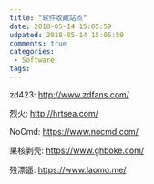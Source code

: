 ```yaml
---
title: "软件收藏站点"
date: 2018-05-14 15:05:59
udpated: 2018-05-14 15:05:59
comments: true
categories:
 - Software
tags:
---
```


zd423: http://www.zdfans.com/

烈火: http://hrtsea.com/

NoCmd: https://www.nocmd.com/

果核剥壳: https://www.ghboke.com/

殁漂遥: https://www.laomo.me/
<!-- more -->
